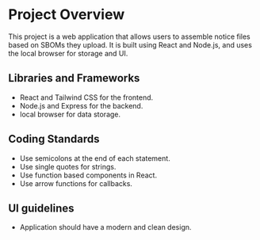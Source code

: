 # Project Overview

This project is a web application that allows users to assemble notice files based on SBOMs they upload. It is built using React and Node.js, and uses the local browser for storage and UI.

## Libraries and Frameworks

- React and Tailwind CSS for the frontend.
- Node.js and Express for the backend.
- local browser for data storage.

## Coding Standards

- Use semicolons at the end of each statement.
- Use single quotes for strings.
- Use function based components in React.
- Use arrow functions for callbacks.

## UI guidelines

- Application should have a modern and clean design.
